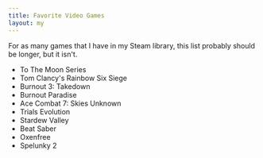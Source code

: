 ```yaml
---
title: Favorite Video Games
layout: my
---
```

For as many games that I have in my Steam library, this list probably should be longer, but it isn't. 
- To The Moon Series
- Tom Clancy's Rainbow Six Siege
- Burnout 3: Takedown
- Burnout Paradise
- Ace Combat 7: Skies Unknown
- Trials Evolution
- Stardew Valley
- Beat Saber
- Oxenfree
- Spelunky 2